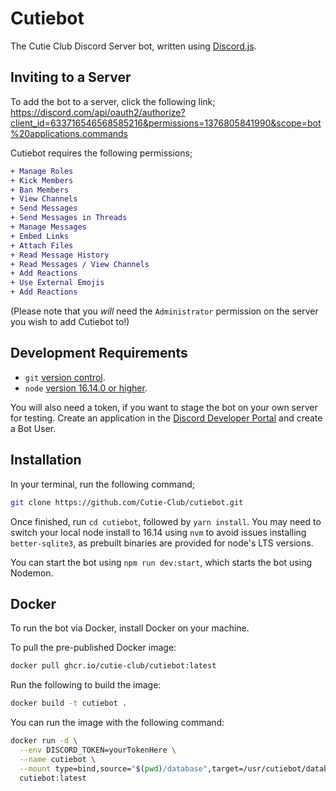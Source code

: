 # Cutiebot

The Cutie Club Discord Server bot, written using [Discord.js](https://discord.js.org/#/).

## Inviting to a Server

To add the bot to a server, click the following link; <https://discord.com/api/oauth2/authorize?client_id=633716546568585216&permissions=1376805841990&scope=bot%20applications.commands>

Cutiebot requires the following permissions;

```diff
+ Manage Roles
+ Kick Members
+ Ban Members
+ View Channels
+ Send Messages
+ Send Messages in Threads
+ Manage Messages
+ Embed Links
+ Attach Files
+ Read Message History
+ Read Messages / View Channels
+ Add Reactions
+ Use External Emojis
+ Add Reactions
```

(Please note that you _will_ need the `Administrator` permission on the server you wish to add Cutiebot to!)

## Development Requirements

- `git` [version control](https://git-scm.com/).
- `node` [version 16.14.0 or higher](https://nodejs.org).

You will also need a token, if you want to stage the bot on your own server for testing. Create an application in the [Discord Developer Portal](https://discordapp.com/developers) and create a Bot User.

## Installation

In your terminal, run the following command;

```sh
git clone https://github.com/Cutie-Club/cutiebot.git
```

Once finished, run `cd cutiebot`, followed by `yarn install`. You may need to switch your local node install to 16.14 using `nvm` to avoid issues installing `better-sqlite3`, as prebuilt binaries are provided for node's LTS versions.

You can start the bot using `npm run dev:start`, which starts the bot using Nodemon.

## Docker

To run the bot via Docker, install Docker on your machine.

To pull the pre-published Docker image:

```sh
docker pull ghcr.io/cutie-club/cutiebot:latest
```

Run the following to build the image:

```sh
docker build -t cutiebot .
```

You can run the image with the following command:

```sh
docker run -d \
  --env DISCORD_TOKEN=yourTokenHere \
  --name cutiebot \
  --mount type=bind,source="$(pwd)/database",target=/usr/cutiebot/database \
  cutiebot:latest
```
